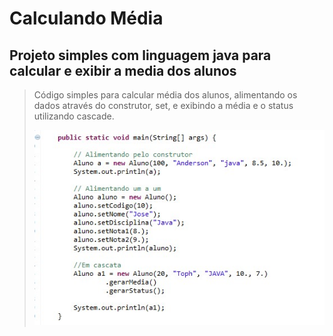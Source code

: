 # Calculando Média
## Projeto simples com linguagem java para calcular e exibir a media dos alunos

<blockquote>
  Código simples para calcular média dos alunos, alimentando os dados através do construtor, set, e exibindo a média e o status utilizando cascade.
  
  ![Código](https://github.com/bola214/imagens/blob/master/Screenshot_7.jpg)
</blockquote>
